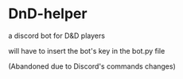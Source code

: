 # DnD-helper
a discord bot for D&amp;D players

will have to insert the bot's key in the bot.py file

(Abandoned due to Discord's commands changes)
